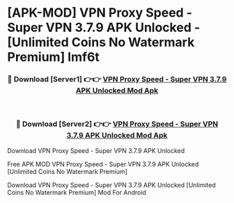 # [APK-MOD] VPN Proxy Speed - Super VPN 3.7.9 APK Unlocked - [Unlimited Coins No Watermark Premium] lmf6t



<div align="center">
<h3>🔴 Download [Server1] 👉👉 <a href="https://momento.my/?title=VPN_Proxy_Speed_-_Super_VPN_3.7.9_APK_Unlocked">VPN Proxy Speed - Super VPN 3.7.9 APK Unlocked Mod Apk</a></h3><br>

<h3>🔴 Download [Server2] 👉👉 <a href="https://momento.my/?title=VPN_Proxy_Speed_-_Super_VPN_3.7.9_APK_Unlocked">VPN Proxy Speed - Super VPN 3.7.9 APK Unlocked Mod Apk</a></h3>
</div>



Download VPN Proxy Speed - Super VPN 3.7.9 APK Unlocked 

Free APK MOD VPN Proxy Speed - Super VPN 3.7.9 APK Unlocked [Unlimited Coins No Watermark Premium]

Download VPN Proxy Speed - Super VPN 3.7.9 APK Unlocked [Unlimited Coins No Watermark Premium] Mod For Android
